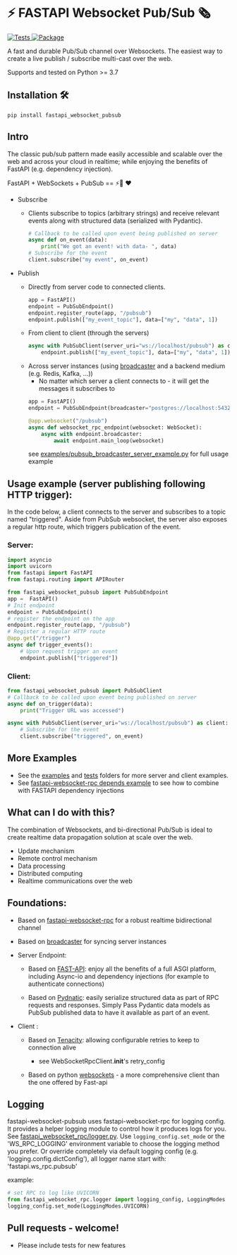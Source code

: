 
# ⚡ FASTAPI Websocket Pub/Sub 🗞️

<a href="https://github.com/authorizon/fastapi_websocket_pubsub/actions?query=workflow%3ATests" target="_blank">
    <img src="https://github.com/authorizon/fastapi_websocket_pubsub/workflows/Tests/badge.svg" alt="Tests">
</a>

<a href="https://pypi.org/project/fastapi-websocket-pub/" target="_blank">
    <img src="https://img.shields.io/pypi/v/fastapi-websocket-pubsub?color=%2331C654&label=PyPi%20package" alt="Package">
</a>


A fast and durable Pub/Sub channel over Websockets.
The easiest way to create a live publish / subscribe multi-cast over the web.

Supports and tested on Python >= 3.7 


## Installation 🛠️
```
pip install fastapi_websocket_pubsub
```


## Intro
The classic pub/sub pattern made easily accessible and scalable over the web and across your cloud in realtime; while enjoying the benefits of FastAPI (e.g. dependency injection).

FastAPI + WebSockets + PubSub ==  ⚡💪 ❤️


- Subscribe
    - Clients subscribe to topics (arbitrary strings) and receive relevant events along with structured data (serialized with Pydantic).
        ```python
        # Callback to be called upon event being published on server
        async def on_event(data):
            print("We got an event! with data- ", data)
        # Subscribe for the event 
        client.subscribe("my event", on_event)
        ```

- Publish 
    - Directly from server code to connected clients. 
        ```python
        app = FastAPI() 
        endpoint = PubSubEndpoint()
        endpoint.register_route(app, "/pubsub")
        endpoint.publish(["my_event_topic"], data=["my", "data", 1])
        ```
    - From client to client (through the servers)
        ```python 
        async with PubSubClient(server_uri="ws://localhost/pubsub") as client:
            endpoint.publish(["my_event_topic"], data=["my", "data", 1])
        ```    
    - Across server instances (using [broadcaster](https://pypi.org/project/broadcaster/) and a backend medium (e.g. Redis, Kafka, ...))
        - No matter which server a client connects to - it will get the messages it subscribes to
        ```python
        app = FastAPI() 
        endpoint = PubSubEndpoint(broadcaster="postgres://localhost:5432/")
        
        @app.websocket("/pubsub")
        async def websocket_rpc_endpoint(websocket: WebSocket):
            async with endpoint.broadcaster:
                await endpoint.main_loop(websocket)
        ```
        see [examples/pubsub_broadcaster_server_example.py](examples/pubsub_broadcaster_server_example.py) for full usage example 



## Usage example (server publishing following HTTP trigger):
In the code below, a client connects to the server and subscribes to a topic named "triggered".
Aside from PubSub websocket, the server also exposes a regular http route, which triggers publication of the event. 

### Server:
```python
import asyncio
import uvicorn
from fastapi import FastAPI
from fastapi.routing import APIRouter

from fastapi_websocket_pubsub import PubSubEndpoint
app =  FastAPI()
# Init endpoint
endpoint = PubSubEndpoint()
# register the endpoint on the app
endpoint.register_route(app, "/pubsub")
# Register a regular HTTP route
@app.get("/trigger")
async def trigger_events():
    # Upon request trigger an event
    endpoint.publish(["triggered"])
```
### Client:
```python
from fastapi_websocket_pubsub import PubSubClient
# Callback to be called upon event being published on server
async def on_trigger(data):
    print("Trigger URL was accessed")

async with PubSubClient(server_uri="ws://localhost/pubsub") as client:
    # Subscribe for the event 
    client.subscribe("triggered", on_event)

```

## More Examples
- See the [examples](/examples) and [tests](/tests) folders for more server and client examples.
- See [fastapi-websocket-rpc depends example](https://github.com/authorizon/fastapi_websocket_rpc/blob/master/tests/fast_api_depends_test.py) to see how to combine with FASTAPI dependency injections 

## What can I do with this?
The combination of Websockets, and bi-directional Pub/Sub is  ideal to create realtime data propagation solution at scale over the web. 
 - Update mechanism
 - Remote control mechanism
 - Data processing
 - Distributed computing
 - Realtime communications over the web   


## Foundations:

- Based on [fastapi-websocket-rpc](https://github.com/authorizon/fastapi_websocket_rpc) for a robust realtime bidirectional channel

- Based on [broadcaster](https://pypi.org/project/broadcaster/) for syncing server instances

- Server Endpoint:

    - Based on [FAST-API](https://github.com/tiangolo/fastapi): enjoy all the benefits of a full ASGI platform, including Async-io and dependency injections (for example to authenticate connections)

    - Based on [Pydnatic](https://pydantic-docs.helpmanual.io/): easily serialize structured data as part of RPC requests and responses. Simply Pass Pydantic data models as PubSub published data to have it available as part of an event. 

- Client :
    - Based on [Tenacity](https://tenacity.readthedocs.io/en/latest/index.html): allowing configurable retries to keep to connection alive
        - see WebSocketRpcClient.__init__'s retry_config 

    - Based on python [websockets](https://websockets.readthedocs.io/en/stable/intro.html) - a more comprehensive client than the one offered by Fast-api

## Logging 
fastapi-websocket-pubsub uses fastapi-websocket-rpc for logging config.
It provides a helper logging module to control how it produces logs for you.
See [fastapi_websocket_rpc/logger.py](fastapi_websocket_rpc/logger.py).
Use ```logging_config.set_mode``` or the 'WS_RPC_LOGGING' environment variable to choose the logging method you prefer.
Or override completely via default logging config (e.g. 'logging.config.dictConfig'), all logger name start with: 'fastapi.ws_rpc.pubsub'

example:
```python
# set RPC to log like UVICORN
from fastapi_websocket_rpc.logger import logging_config, LoggingModes
logging_config.set_mode(LoggingModes.UVICORN)
```

## Pull requests - welcome!
- Please include tests for new features 



